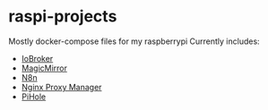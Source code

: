 # raspi-projects

Mostly docker-compose files for my raspberrypi
Currently includes:
 - [IoBroker](https://www.iobroker.net/#de/documentation) 
 - [MagicMirror](https://docs.magicmirror.builders/)
 - [N8n](https://docs.n8n.io/)
 - [Nginx Proxy Manager](https://nginxproxymanager.com/guide/)
 - [PiHole](https://pi-hole.net/)
